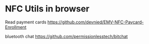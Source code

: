 # NFC Utils in browser

Read payment cards
https://github.com/devnied/EMV-NFC-Paycard-Enrollment

bluetooth chat
https://github.com/permissionlesstech/bitchat

